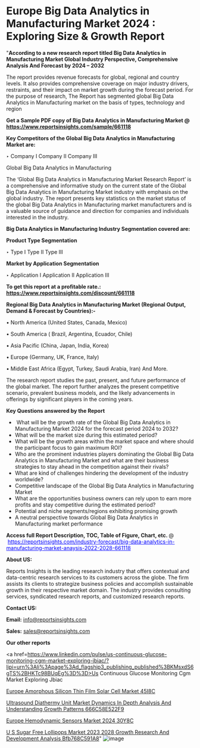 # Europe Big Data Analytics in Manufacturing Market 2024 : Exploring Size & Growth Report

"<strong>According to a new research report titled Big Data Analytics in Manufacturing Market Global Industry Perspective, Comprehensive Analysis And Forecast by 2024 – 2032</strong>

The report provides revenue forecasts for global, regional and country levels. It also provides comprehensive coverage on major industry drivers, restraints, and their impact on market growth during the forecast period. For the purpose of research, The Report has segmented global Big Data Analytics in Manufacturing market on the basis of types, technology and region

<strong>Get a Sample PDF copy of Big Data Analytics in Manufacturing Market </strong><strong>@<a href=https://www.reportsinsights.com/sample/661118 style=color:#0000ff;> https://www.reportsinsights.com/sample/661118</a></strong></font>

<strong>Key Competitors of the Global Big Data Analytics in Manufacturing Market are:</strong>

‣ Company I
Company II
Company III

Global Big Data Analytics in Manufacturing

The ‘Global Big Data Analytics in Manufacturing Market Research Report’ is a comprehensive and informative study on the current state of the Global Big Data Analytics in Manufacturing Market industry with emphasis on the global industry. The report presents key statistics on the market status of the global Big Data Analytics in Manufacturing market manufacturers and is a valuable source of guidance and direction for companies and individuals interested in the industry.

<strong>Big Data Analytics in Manufacturing Industry Segmentation covered are:</strong>

<strong>Product Type Segmentation</strong>

‣ Type I
Type II
Type III

<strong>Market by Application Segmentation</strong>

‣ Application I
Application II 
Application III

<strong>To get this report at a profitable rate.: <a href=https://www.reportsinsights.com/discount/661118 style=color:#0000ff;>https://www.reportsinsights.com/discount/661118</a></strong></font>

<strong>Regional Big Data Analytics in Manufacturing Market (Regional Output, Demand &amp; Forecast by Countries):-</strong>

• North America (United States, Canada, Mexico)

• South America ( Brazil, Argentina, Ecuador, Chile)

• Asia Pacific (China, Japan, India, Korea)

• Europe (Germany, UK, France, Italy)

• Middle East Africa (Egypt, Turkey, Saudi Arabia, Iran) And More.

The research report studies the past, present, and future performance of the global market. The report further analyzes the present competitive scenario, prevalent business models, and the likely advancements in offerings by significant players in the coming years.

<strong>Key Questions answered by the Report</strong>
<ul>
  <li> What will be the growth rate of the Global Big Data Analytics in Manufacturing Market 2024 for the forecast period 2024 to 2032?</li>
  <li>What will be the market size during this estimated period?</li>
  <li>What will be the growth areas within the market space and where should the participant focus to gain maximum ROI?</li>
  <li>Who are the prominent industries players dominating the Global Big Data Analytics in Manufacturing Market and what are their business strategies to stay ahead in the competition against their rivals?</li>
  <li>What are kind of challenges hindering the development of the industry worldwide?</li>
  <li>Competitive landscape of the Global Big Data Analytics in Manufacturing Market</li>
  <li>What are the opportunities business owners can rely upon to earn more profits and stay competitive during the estimated period?</li>
  <li>Potential and niche segments/regions exhibiting promising growth</li>
  <li>A neutral perspective towards Global Big Data Analytics in Manufacturing market performance</li>
</ul>
<strong>Access full Report Description, TOC, Table of Figure, Chart, etc. </strong>@  <a href=https://reportsinsights.com/industry-forecast/big-data-analytics-in-manufacturing-market-anaysis-2022-2028-661118 style=color:#0000ff;>https://reportsinsights.com/industry-forecast/big-data-analytics-in-manufacturing-market-anaysis-2022-2028-661118</a></font>

<strong><strong>About US</strong>:</strong>

Reports Insights is the leading research industry that offers contextual and data-centric research services to its customers across the globe. The firm assists its clients to strategize business policies and accomplish sustainable growth in their respective market domain. The industry provides consulting services, syndicated research reports, and customized research reports.

<strong>Contact US:</strong>

<p class=""""><b>Email:</b> <a href=mailto:info@reportsinsights.com>info@reportsinsights.com</a></p>
<p class=""""><b>Sales:</b> <a href=mailto:sales@reportsinsights.com>sales@reportsinsights.com</a></p>

<strong>Our other reports</strong>

<a href=https://www.linkedin.com/pulse/us-continuous-glucose-monitoring-cgm-market-exploring-jbiac/?lipi=urn%3Ali%3Apage%3Ad_flagship3_publishing_published%3BKMsxdS6gTS%2BHKTc98BUqEg%3D%3D>Us Continuous Glucose Monitoring Cgm Market Exploring Jbiac</a>

<a href=https://www.linkedin.com/pulse/europe-amorphous-silicon-thin-film-solar-cell-market-45i8c/>Europe Amorphous Silicon Thin Film Solar Cell Market 45I8C</a>

<a href=https://medium.com/@aneetapatil1234/ultrasound-diathermy-unit-market-dynamics-in-depth-analysis-and-understanding-growth-patterns-666c58e522f9>Ultrasound Diathermy Unit Market Dynamics In Depth Analysis And Understanding Growth Patterns 666C58E522F9</a>

<a href=https://www.linkedin.com/pulse/europe-hemodynamic-sensors-market-2024-30y8c/>Europe Hemodynamic Sensors Market 2024 30Y8C</a>

<a href=https://medium.com/@gavdeakash979/u-s-sugar-free-lollipops-market-2023-2028-growth-research-and-development-analysis-bfb768c591a8>U S Sugar Free Lollipops Market 2023 2028 Growth Research And Development Analysis Bfb768C591A8</a>"
![image](https://github.com/Reportsinsights123/RIgrowth/assets/158415881/a1cbd9db-f284-43a7-98ea-526354f3c92f)
